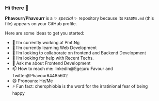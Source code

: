 ### Hi there 👋
**Phavourr/Phavourr** is a ✨ _special_ ✨ repository because its `README.md` (this file) appears on your GitHub profile.

Here are some ideas to get you started:

- 🔭 I’m currently working at Pmt.Ng
- 🌱 I’m currently learning Web Development
- 👯 I’m looking to collaborate on frontend and Backend Development
- 🤔 I’m looking for help with Recent Techs.
- 💬 Ask me about Frontend Development
- 📫 How to reach me: linkedin@Egejuru Favour and Twitter@Phavour64485602
- 😄 Pronouns: He/Me
- ⚡ Fun fact: cherophiobia is the word for the irratinional fear of being happy

